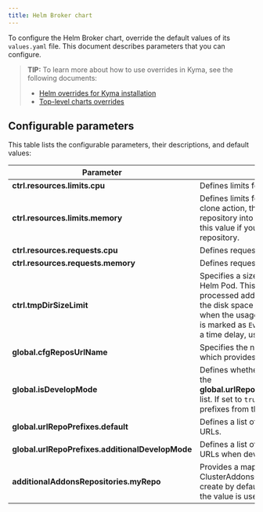 ```yaml
---
title: Helm Broker chart
---
```


To configure the Helm Broker chart, override the default values of its `values.yaml` file. This document describes parameters that you can configure.

>**TIP:** To learn more about how to use overrides in Kyma, see the following documents:
>* [Helm overrides for Kyma installation](todo)
>* [Top-level charts overrides](todo)

## Configurable parameters

This table lists the configurable parameters, their descriptions, and default values:

| Parameter | Description | Default value |
|-----------|-------------|---------------|
| **ctrl.resources.limits.cpu** | Defines limits for CPU resources. | `100m` |
| **ctrl.resources.limits.memory** | Defines limits for memory resources. During the clone action, the Git binary loads the whole repository into memory. You may need to adjust this value if you want to clone a bigger repository.| `76Mi` |
| **ctrl.resources.requests.cpu** | Defines requests for CPU resources. | `80m` |
| **ctrl.resources.requests.memory** | Defines requests for memory resources. | `32Mi` |
| **ctrl.tmpDirSizeLimit** | Specifies a size limit on the `tmp` directory in the Helm Pod. This directory is used to store processed addons. Eviction manager monitors the disk space used by the Pod and evicts it when the usage exceeds the limit. Then, the Pod is marked as `Evicted`. The limit is enforced with a time delay, usually about 10s. | `1Gi` |
| **global.cfgReposUrlName** | Specifies the name of the default ConfigMap which provides the URLs of addons repositories. | `helm-repos-urls` |
| **global.isDevelopMode** | Defines whether to accept URL prefixes from the **global.urlRepoPrefixes.additionalDevelopMode** list. If set to `true`, the Helm Broker accepts the prefixes from the list. | `false` |
| **global.urlRepoPrefixes.default** | Defines a list of accepted prefixes for repository URLs. | `'https://', 'git::', 'github.com/', 'bitbucket.org/'` |
| **global.urlRepoPrefixes.additionalDevelopMode** | Defines a list of accepted prefixes for repository URLs when develop mode is enabled. | `'http://'` |
| **additionalAddonsRepositories.myRepo** | Provides a map of additional ClusterAddonsConfiguration repositories to create by default. The key is used as a name and the value is used as a URL for the repository. | `github.com/myOrg/myRepo//addons/index.yaml` |
